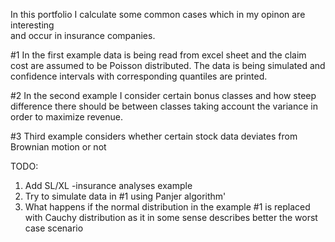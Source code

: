 
 In this portfolio I calculate some common cases which in my opinon are interesting   
 and occur in insurance companies.                                                      

#1 In the first example data is being read from excel sheet and the claim cost are assumed to be Poisson distributed.
The data is being simulated and confidence intervals with corresponding quantiles are printed.

#2 In the second example I consider certain bonus classes and how steep difference there should be 
between classes taking account the variance in order to maximize revenue.

#3 Third example considers whether certain stock data deviates from Brownian motion or not


TODO:  

1) Add SL/XL -insurance analyses example
2) Try to simulate data in #1 using Panjer algorithm'
3) What happens if the normal distribution in the example #1 is replaced with Cauchy distribution
as it in some sense describes better the worst case scenario 



